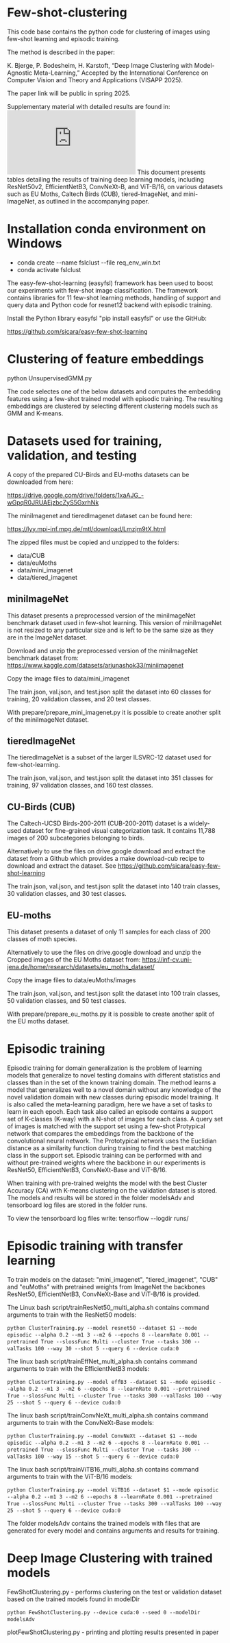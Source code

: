 # Few-shot-clustering

This code base contains the python code for clustering of images using few-shot learning and episodic training.

The method is described in the paper:

K. Bjerge, P. Bodesheim, H. Karstoft, “Deep Image Clustering with Model-Agnostic Meta-Learning,” Accepted by the International Conference on Computer Vision and Theory and Applications (VISAPP 2025).

The paper link will be public in spring 2025.

Supplementary material with detailed results are found in:  ![Supplementary Material](https://github.com/kimbjerge/few-shot-clustering/blob/main/DeepImageClusteringMAML_SupplemtaryMaterial.pdf)
This document presents tables detailing the results of training deep learning models, including ResNet50v2, EfficientNetB3, ConvNeXt-B, and ViT-B/16, on various datasets such as EU Moths, Caltech Birds (CUB), tiered-ImageNet, and mini-ImageNet, as outlined in the accompanying paper.

# Installation conda environment on Windows

- conda create --name fslclust --file req_env_win.txt
- conda activate fslclust

The easy-few-shot-learning (easyfsl) framework has been used to boost our experiments with few-shot image classification. 
The framework contains libraries for 11 few-shot learning methods, handling of support and query data and Python code for resnet12 backend with episodic training.

Install the Python library easyfsl "pip install easyfsl" or use the GitHub:

https://github.com/sicara/easy-few-shot-learning

# Clustering of feature embeddings

python UnsupervisedGMM.py 

The code selectes one of the below datasets and computes the embedding features using a few-shot trained model with episodic training.
The resulting embeddings are clustered by selecting different clustering models such as GMM and K-means.

# Datasets used for training, validation, and testing
A copy of the prepared CU-Birds and EU-moths datasets can be downloaded from here:

https://drive.google.com/drive/folders/1xaAJG_-wGpqR0JRUAEjzbcZyS5GxrhNk

The miniImagenet and tieredImagenet dataset can be found here:

https://lyy.mpi-inf.mpg.de/mtl/download/Lmzjm9tX.html

The zipped files must be copied and unzipped to the folders:

 - data/CUB
 - data/euMoths
 - data/mini_imagenet
 - data/tiered_imagenet

## miniImageNet
This dataset presents a preprocessed version of the miniImageNet benchmark dataset used in few-shot learning. This version of miniImageNet is not resized to any particular size and is left to be the same size as they are in the ImageNet dataset.

Download and unzip the preprocessed version of the miniImageNet benchmark dataset from: https://www.kaggle.com/datasets/arjunashok33/miniimagenet

Copy the image files to data/mini_imagenet

The train.json, val.json, and test.json split the dataset into 60 classes for training, 20 validation classes, and 20 test classes.

With prepare/prepare_mini_imagenet.py it is possible to create another split of the miniImageNet dataset.

## tieredImageNet
The tieredImageNet is a subset of the larger ILSVRC-12 dataset used for few-shot-learning. 

The train.json, val.json, and test.json split the dataset into 351 classes for training, 97 validation classes, and 160 test classes.

## CU-Birds (CUB)
The Caltech-UCSD Birds-200-2011 (CUB-200-2011) dataset is a widely-used dataset for fine-grained visual categorization task. It contains 11,788 images of 200 subcategories belonging to birds.

Alternatively to use the files on drive.google download and extract the dataset from a Github which provides a make download-cub recipe to download and extract the dataset. See https://github.com/sicara/easy-few-shot-learning

The train.json, val.json, and test.json split the dataset into 140 train classes, 30 validation classes, and 30 test classes.

## EU-moths
This dataset presents a dataset of only 11 samples for each class of 200 classes of moth species.

Alternatively to use the files on drive.google download and unzip the Cropped images of the EU Moths dataset from: https://inf-cv.uni-jena.de/home/research/datasets/eu_moths_dataset/

Copy the image files to data/euMoths/images

The train.json, val.json, and test.json split the dataset into 100 train classes, 50 validation classes, and 50 test classes.

With prepare/prepare_eu_moths.py it is possible to create another split of the EU moths dataset.

# Episodic training
Episodic training for domain generalization is the problem of learning models that generalize to novel testing domains with different statistics and classes than in the set of the known training domain. The method learns a model that generalizes well to a novel domain without any knowledge of the novel validation domain with new classes during episodic model training. It is also called the meta-learning paradigm, here we have a set of tasks to learn in each epoch. Each task also called an episode contains a support set of K-classes (K-way) with a N-shot of images for each class. A query set of images is matched with the support set using a few-shot Protypical network that compares the embeddings from the backbone of the convolutional neural network. The Prototypical network uses the Euclidian distance as a similarity function during training to find the best matching class in the support set. Episodic training can be performed with and without pre-trained weights where the backbone in our experiments is ResNet50, EfficientNetB3, ConvNeXt-Base and ViT-B/16.

When training with pre-trained weights the model with the best Cluster Accuracy (CA) with K-means clustering on the validation dataset is stored.
The models and results will be stored in the folder modelsAdv and tensorboard log files are stored in the folder runs.

To view the tensorboard log files write: tensorflow --logdir runs/

# Episodic training with transfer learning
To train models on the dataset: "mini_imagenet", "tiered_imagenet", "CUB" and "euMoths" with pretrained weights from ImageNet the backbones ResNet50, EfficientNetB3, ConvNeXt-Base and ViT-B/16 is provided. 

The Linux bash script/trainResNet50_multi_alpha.sh contains command arguments to train with the ResNet50 models:

    python ClusterTraining.py --model resnet50 --dataset $1 --mode episodic --alpha 0.2 --m1 3 --m2 6 --epochs 8 --learnRate 0.001 --pretrained True --slossFunc Multi --cluster True --tasks 300 --valTasks 100 --way 30 --shot 5 --query 6 --device cuda:0

The linux bash script/trainEffNet_multi_alpha.sh contains command arguments to train with the EfficientNetB3 models:

    python ClusterTraining.py --model effB3 --dataset $1 --mode episodic --alpha 0.2 --m1 3 --m2 6 --epochs 8 --learnRate 0.001 --pretrained True --slossFunc Multi --cluster True --tasks 300 --valTasks 100 --way 25 --shot 5 --query 6 --device cuda:0
    
The linux bash script/trainConvNeXt_multi_alpha.sh contains command arguments to train with the ConvNeXt-Base models:

    python ClusterTraining.py --model ConvNeXt --dataset $1 --mode episodic --alpha 0.2 --m1 3 --m2 6 --epochs 8 --learnRate 0.001 --pretrained True --slossFunc Multi --cluster True --tasks 300 --valTasks 100 --way 15 --shot 5 --query 6 --device cuda:0

The linux bash script/trainViTB16_multi_alpha.sh contains command arguments to train with the ViT-B/16 models:

    python ClusterTraining.py --model ViTB16 --dataset $1 --mode episodic --alpha 0.2 --m1 3 --m2 6 --epochs 8 --learnRate 0.001 --pretrained True --slossFunc Multi --cluster True --tasks 300 --valTasks 100 --way 25 --shot 5 --query 6 --device cuda:0

The folder modelsAdv contains the trained models with files that are generated for every model and contains arguments and results for training.

# Deep Image Clustering with trained models

FewShotClustering.py - performs clustering on the test or validation dataset based on the trained models found in modelDir 
    
    python FewShotClustering.py --device cuda:0 --seed 0 --modelDir modelsAdv

plotFewShotClustering.py - printing and plotting results presented in paper


